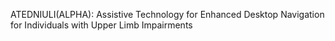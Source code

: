 ATEDNIULI(ALPHA): Assistive Technology for Enhanced Desktop Navigation for Individuals with Upper Limb Impairments
